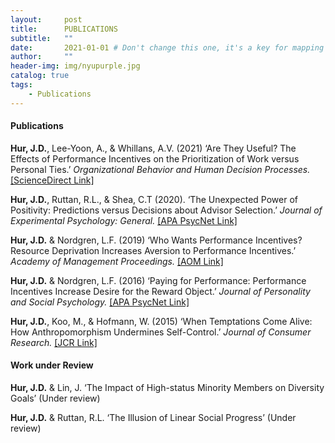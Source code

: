 ```yaml
---
layout:     post
title:      PUBLICATIONS
subtitle:   ""
date:       2021-01-01 # Don't change this one, it's a key for mapping
author:     ""
header-img: img/nyupurple.jpg
catalog: true
tags:
    - Publications
---
```


#### Publications

**Hur, J.D.**, Lee-Yoon, A., & Whillans, A.V. (2021) ‘Are They Useful? The Effects of Performance Incentives on the Prioritization of Work versus Personal Ties.’ *Organizational Behavior and Human Decision Processes.* [[ScienceDirect Link]](https://www.sciencedirect.com/science/article/pii/S0749597821000492) 

**Hur, J.D.**, Ruttan, R.L., & Shea, C.T (2020). ‘The Unexpected Power of Positivity: Predictions versus Decisions about Advisor Selection.’ *Journal of Experimental Psychology: General.* [[APA PsycNet Link]](https://psycnet.apa.org/record/2020-18215-001)

**Hur, J.D.** & Nordgren, L.F. (2019) ‘Who Wants Performance Incentives? Resource Deprivation Increases Aversion to Performance Incentives.’ *Academy of Management Proceedings.* [[AOM Link]](https://journals.aom.org/doi/abs/10.5465/AMBPP.2019.11425abstract)

**Hur, J.D.** & Nordgren, L.F. (2016) ‘Paying for Performance: Performance Incentives Increase Desire for the Reward Object.’ *Journal of Personality and Social Psychology.* [[APA PsycNet Link]](https://psycnet.apa.org/fulltext/2016-34473-001.html)

**Hur, J.D.**, Koo, M., & Hofmann, W. (2015) ‘When Temptations Come Alive: How Anthropomorphism Undermines Self-Control.’ *Journal of Consumer Research.* [[JCR Link]](https://academic.oup.com/jcr/article/42/2/340/1817421)

#### Work under Review

**Hur, J.D.** & Lin, J. ‘The Impact of High-status Minority Members on Diversity Goals’ (Under review)  

**Hur, J.D.** & Ruttan, R.L. ‘The Illusion of Linear Social Progress’ (Under review)

